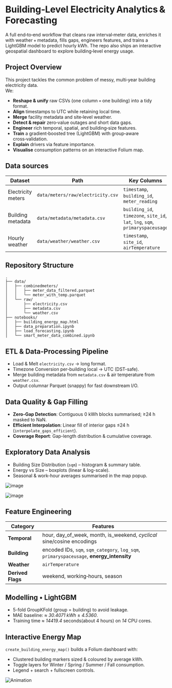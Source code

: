 # Building‑Level Electricity Analytics & Forecasting

A full end‑to‑end workflow that cleans raw interval‑meter data, enriches it with weather + metadata, fills gaps, engineers features, and trains a LightGBM model to predict hourly kWh. The repo also ships an interactive geospatial dashboard to explore building‑level energy usage.

## Project Overview

This project tackles the common problem of messy, multi‑year building electricity data.  
We:

- **Reshape & unify** raw CSVs (one column = one building) into a tidy format.  
- **Align** timestamps to UTC while retaining local time.  
- **Merge** facility metadata and site‑level weather.  
- **Detect & repair** zero‑value outages and short data gaps.  
- **Engineer** rich temporal, spatial, and building‑size features.  
- **Train** a gradient‑boosted tree (LightGBM) with group‑aware cross‑validation.  
- **Explain** drivers via feature importance.  
- **Visualise** consumption patterns on an interactive Folium map.

## Data sources

| Dataset            | Path                              | Key Columns                                                                    |
| ------------------ | --------------------------------- | ------------------------------------------------------------------------------ |
| Electricity meters | `data/meters/raw/electricity.csv` | `timestamp`, `building_id`, `meter_reading`                                    |
| Building metadata  | `data/metadata/metadata.csv`      | `building_id`, `timezone`, `site_id`, `lat`, `lng`, `sqm`, `primaryspaceusage` |
| Hourly weather     | `data/weather/weather.csv`        | `timestamp`, `site_id`, `airTemperature`                                       |

## Repository Structure

```
.
├── data/
│   ├── combinedmeters/
│   │   ├── meter_data_filtered.parquet
│   │   └── meter_with_temp.parquet
│   └── raw/
│       ├── electricity.csv
│       ├── metadata.csv
│       └── weather.csv
├── notebooks/
│   ├── building_energy_map.html
│   ├── data_preparation.ipynb
│   ├── load_forecasting.ipynb
│   └── smart_meter_data_combined.ipynb

```
## ETL & Data-Processing Pipeline

- Load & Melt `electricity.csv` → long format.
- Timezone Conversion per-building local → UTC (DST-safe).
- Merge building metadata from `metadata.csv` & air temperature from `weather.csv`.
- Output columnar Parquet (snappy) for fast downstream I/O.

## Data Quality & Gap Filling

-   **Zero-Gap Detection**: Contiguous 0 kWh blocks summarised; ≥24 h masked to NaN.
-   **Efficient Interpolation**: Linear fill of interior gaps ≤24 h (`interpolate_gaps_efficient`).
-   **Coverage Report**: Gap-length distribution & cumulative coverage.

## Exploratory Data Analysis

*   Building Size Distribution (`sqm`) – histogram & summary table.
*   Energy vs Size – boxplots (linear & log-scale).
*   Seasonal & work-hour averages summarised in the map popup.

![image](https://github.com/user-attachments/assets/360d2aaf-0dbb-4f36-84ba-a49caa5d24a1)

![image](https://github.com/user-attachments/assets/9f6bbe2e-fa21-487f-abae-8dd095efeaac)

## Feature Engineering

| Category          | Features                                                                                  |
| ----------------- | ----------------------------------------------------------------------------------------- |
| **Temporal**      | hour, day\_of\_week, month, is\_weekend, *cyclical* sine/cosine encodings                 |
| **Building**      | encoded IDs, `sqm`, `sqm_category`, `log_sqm`, `primaryspaceusage`, **energy\_intensity** |
| **Weather**       | `airTemperature`                                                                          |
| **Derived Flags** | weekend, working‑hours, season                                                            |


## Modelling • LightGBM

- 5-fold GroupKFold (group = building) to avoid leakage.
- MAE baseline: ≈ *30.4071 kWh* ± *4.5360*.
- Training time ≈ *14419.4* seconds(about 4 hours) on *14* CPU cores.

## Interactive Energy Map

`create_building_energy_map()` builds a Folium dashboard with:

* Clustered building markers sized & coloured by average kWh.
* Toggle layers for Winter / Spring / Summer / Fall consumption.
* Legend + search + fullscreen controls.


![Animation](https://github.com/user-attachments/assets/ba9337c9-4494-4875-92a8-ef895e371215)



